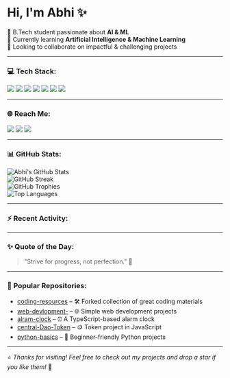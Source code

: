 <h1>Hi, I'm Abhi ✨</h1>

<p>
  🧠 B.Tech student passionate about <strong>AI & ML</strong> <br>
  🌱 Currently learning <strong>Artificial Intelligence & Machine Learning</strong> <br>
  👯 Looking to collaborate on impactful & challenging projects <br>
</p>

---

### 💻 Tech Stack:
<p>
  <img src="https://img.shields.io/badge/Python-FFD43B?style=for-the-badge&logo=python&logoColor=blue" />
  <img src="https://img.shields.io/badge/C++-00599C?style=for-the-badge&logo=c%2B%2B&logoColor=white" />
  <img src="https://img.shields.io/badge/Pandas-150458?style=for-the-badge&logo=pandas&logoColor=white" />
  <img src="https://img.shields.io/badge/Numpy-013243?style=for-the-badge&logo=numpy&logoColor=white" />
  <img src="https://img.shields.io/badge/HTML5-E34F26?style=for-the-badge&logo=html5&logoColor=white" />
  <img src="https://img.shields.io/badge/CSS3-1572B6?style=for-the-badge&logo=css3&logoColor=white" />
  <img src="https://img.shields.io/badge/JavaScript-F7DF1E?style=for-the-badge&logo=javascript&logoColor=black" />
</p>

---

### 🌐 Reach Me:
<p>
  <a href="https://www.linkedin.com/in/your-link/" target="_blank"><img src="https://img.shields.io/badge/LinkedIn-blue?style=for-the-badge&logo=linkedin&logoColor=white" /></a>
  <a href="https://www.instagram.com/your-instagram/" target="_blank"><img src="https://img.shields.io/badge/Instagram-E4405F?style=for-the-badge&logo=instagram&logoColor=white" /></a>
  <a href="mailto:abhijain2402@gmail.com"><img src="https://img.shields.io/badge/Email-D14836?style=for-the-badge&logo=gmail&logoColor=white" /></a>
</p>

---

### 📊 GitHub Stats:
<p>
  <img src="https://github-readme-stats.vercel.app/api?username=Abhijain2402&show_icons=true&theme=tokyonight" alt="Abhi's GitHub Stats" />
  <br/>
  <img src="https://github-readme-streak-stats.herokuapp.com/?user=Abhijain2402&theme=tokyonight" alt="GitHub Streak" />
  <br/>
  <img src="https://github-profile-trophy.vercel.app/?username=Abhijain2402&theme=algolia" alt="GitHub Trophies" />
  <br/>
  <img src="https://github-readme-stats.vercel.app/api/top-langs/?username=Abhijain2402&layout=compact&theme=tokyonight" alt="Top Languages" />
</p>

---

### ⚡ Recent Activity:
<!--START_SECTION:activity-->
<!--END_SECTION:activity-->

---

### ✨ Quote of the Day:
> "Strive for progress, not perfection." 🚀

---

### 📌 Popular Repositories:
- [coding-resources](https://github.com/Abhijain2402/coding-resources) – 🛠️ Forked collection of great coding materials
- [web-devlopment-](https://github.com/Abhijain2402/web-devlopment-) – 🌐 Simple web development projects
- [alram-clock](https://github.com/Abhijain2402/alram-clock) – ⏰ A TypeScript-based alarm clock
- [central-Dao-Token](https://github.com/Abhijain2402/central-Dao-Token) – 🪙 Token project in JavaScript
- [python-basics](https://github.com/Abhijain2402/python-basics) – 🐍 Beginner-friendly Python projects

---

⭐ *Thanks for visiting! Feel free to check out my projects and drop a star if you like them!* 🌟
